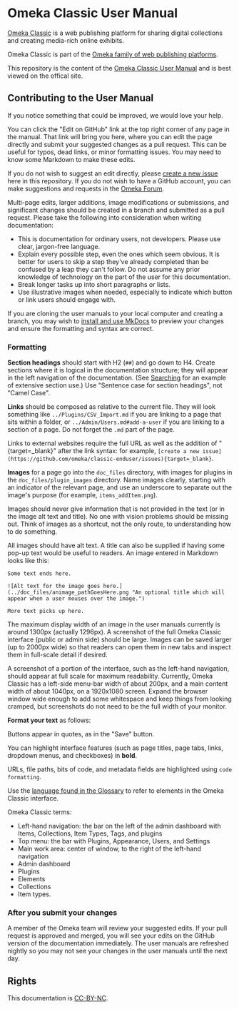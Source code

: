 # Omeka Classic User Manual

[Omeka Classic](https://omeka.org/classic/) is a web publishing platform for sharing digital collections and creating media-rich online exhibits.

Omeka Classic is part of the [Omeka family of web publishing platforms](https://omeka.org/).

This repository is the content of the [Omeka Classic User Manual](https://omeka.org/classic/docs/) and is best viewed on the offical site.

## Contributing to the User Manual

If you notice something that could be improved, we would love your help. 

You can click the "Edit on GitHub" link at the top right corner of any page in the manual. That link will bring you here, where you can edit the page directly and submit your suggested changes as a pull request. This can be useful for typos, dead links, or minor formatting issues. You may need to know some Markdown to make these edits. 

If you do not wish to suggest an edit directly, please [create a new issue](https://github.com/omeka/classic-enduser/issues) here in this repository. If you do not wish to have a GitHub account, you can make suggestions and requests in the [Omeka Forum](https://forum.omeka.org/).

Multi-page edits, larger additions, image modifications or submissions, and significant changes should be created in a branch and submitted as a pull request. Please take the following into consideration when writing documentation:

- This is documentation for ordinary users, not developers. Please use clear, jargon-free language. 
- Explain every possible step, even the ones which seem obvious. It is better for users to skip a step they've already completed than be confused by a leap they can't follow. Do not assume any prior knowledge of technology on the part of the user for this documentation.
- Break longer tasks up into short paragraphs or lists.
- Use illustrative images when needed, especially to indicate which button or link users should engage with.

If you are cloning the user manuals to your local computer and creating a branch, you may wish to [install and use MkDocs](https://www.mkdocs.org/#installation) to preview your changes and ensure the formatting and syntax are correct.

### Formatting 

**Section headings** should start with H2 (`##`) and go down to H4. Create sections where it is logical in the documentation structure; they will appear in the left navigation of the documentation. (See [Searching](https://omeka.org/classic/docs/GettingStarted/Searching/#basic-search) for an example of extensive section use.) Use "Sentence case for section headings", not "Camel Case".
  
**Links** should be composed as relative to the current file. They will look something like `../Plugins/CSV_Import.md` if you are linking to a page that sits within a folder, or `../Admin/Users.md#add-a-user` if you are linking to a section of a page. Do not forget the `.md` part of the page.
 
Links to external websites require the full URL as well as the addition of "{target=_blank}" after the link syntax: for example, `[create a new issue](https://github.com/omeka/classic-enduser/issues){target=_blank}`.

**Images** for a page go into the `doc_files` directory, with images for plugins in the `doc_files/plugin_images` directory. Name images clearly, starting with an indicator of the relevant page, and use an underscore to separate out the image's purpose (for example, `items_addItem.png`).

Images should never give information that is not provided in the text (or in the image alt text and title). No one with vision problems should be missing out. Think of images as a shortcut, not the only route, to understanding how to do something. 

All images should have alt text. A title can also be supplied if having some pop-up text would be useful to readers. An image entered in Markdown looks like this:

```
Some text ends here.

![Alt text for the image goes here.](../doc_files/animage_pathGoesHere.png "An optional title which will appear when a user mouses over the image.")

More text picks up here.
```

The maximum display width of an image in the user manuals currently is around 1300px (actually 1296px). A screenshot of the full Omeka Classic interface (public or admin side) should be large. Images can be saved larger (up to 2000px wide) so that readers can open them in new tabs and inspect them in full-scale detail if desired. 

A screenshot of a portion of the interface, such as the left-hand navigation, should appear at full scale for maximum readability. Currently, Omeka Classic has a left-side menu-bar width of about 200px, and a main content width of about 1040px, on a 1920x1080 screen. Expand the browser window wide enough to add some whitespace and keep things from looking cramped, but screenshots do not need to be the full width of your monitor.

**Format your text** as follows: 

Buttons appear in quotes, as in the "Save" button. 

You can highlight interface features (such as page titles, page tabs, links, dropdown menus, and checkboxes) in **bold**. 

URLs, file paths, bits of code, and metadata fields are highlighted using `code formatting`. 

Use the [language found in the Glossary](https://omeka.org/s/docs/user-manual/glossary/) to refer to elements in the Omeka Classic interface.

Omeka Classic terms:
- Left-hand navigation: the bar on the left of the admin dashboard with Items, Collections, Item Types, Tags, and plugins
- Top menu: the bar with Plugins, Appearance, Users, and Settings
- Main work area: center of window, to the right of the left-hand navigation
- Admin dashboard
- Plugins
- Elements
- Collections
- Item types.

### After you submit your changes

A member of the Omeka team will review your suggested edits. If your pull request is approved and merged, you will see your edits on the GitHub version of the documentation immediately. The user manuals are refreshed nightly so you may not see your changes in the user manuals until the next day.

## Rights

This documentation is [CC-BY-NC](https://creativecommons.org/licenses/by-nc/4.0/).

